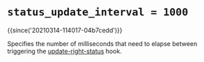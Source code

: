 # `status_update_interval = 1000`

{{since('20210314-114017-04b7cedd')}}

Specifies the number of milliseconds that need to elapse between triggering the
[update-right-status](../window-events/update-right-status.md) hook.

